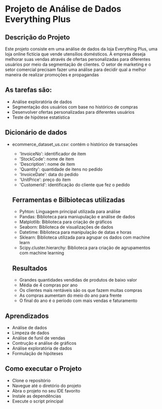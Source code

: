 # Projeto de Análise de Dados Everything Plus

## Descrição do Projeto
Este projeto consiste em uma análise de dados da loja Everything Plus, uma loja online fictícia que vende utensílios domésticos. A empresa deseja melhorar suas vendas através de ofertas personalizadas para diferentes usuários por meio da segmentação de clientes. O setor de marketing e o setor comercial precisam fazer uma análise para decidir qual a melhor maneira de realizar promoções e propagandas

## As tarefas são:
- Análise exploratória de dados
- Segmentação dos usuários com base no histórico de compras
- Desenvolver ofertas personalizadas para diferentes usuários
- Teste de hipótese estatística

## Dicionário de dados
- ecommerce_dataset_us.csv: contém o histórico de transações
  - 'InvoiceNo': identificador de item
  - 'StockCode': nome de item
  - 'Description': nome de item
  - 'Quantity': quantidade de itens no pedido
  - 'InvoiceDate': data do pedido
  - 'UnitPrice': preço do item
  - 'CustomerId': identificação do cliente que fez o pedido

  ## Ferramentas e Bilbiotecas utilizadas
  - Pyhton: Linguagem principal utilizada para análise
  - Pandas: Biblioteca para maniupulação e análise de dados
  - Matplotlib: Biblioteca para criação de gráficos
  - Seaborn: Biblioteca de visualizações de dados
  - Datetime: Biblioteca para manipulação de datas e horas
  - Sklearn: Biblioteca utilizada para agrupar os dados com machine learn
  - Scipy.cluster.hierarchy: Biblioteca para criação de agrupamentos com machine learning

  ## Resultados
  - Grandes quantidades vendidas de produtos de baixo valor
  - Média de 4 compras por ano
  - Os clientes mais rentáveis são os que fazem muitas compras
  - As compras aumentam do meio do ano para frente
  - O final do ano é o período com mais vendas e faturamento
 
## Aprendizados
- Análise de dados
- Limpeza de dados
- Análise de funil de vendas
- Contrução e análise de gráficos
- Análise exploratória de dados
- Formulação de hipóteses

## Como executar o Projeto
- Clone o repositório
- Navegue até o diretório do projeto
- Abra o projeto no seu IDE favorito
- Instale as dependências
- Execute o script principal
